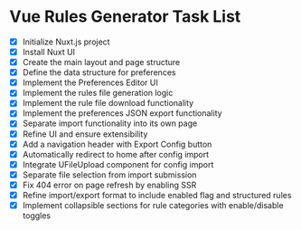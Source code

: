 # Vue Rules Generator Task List

- [x] Initialize Nuxt.js project
- [x] Install Nuxt UI
- [x] Create the main layout and page structure
- [x] Define the data structure for preferences
- [x] Implement the Preferences Editor UI
- [x] Implement the rules file generation logic
- [x] Implement the rule file download functionality
- [x] Implement the preferences JSON export functionality
- [x] Separate import functionality into its own page
- [x] Refine UI and ensure extensibility
- [x] Add a navigation header with Export Config button
- [x] Automatically redirect to home after config import
- [x] Integrate UFileUpload component for config import
- [x] Separate file selection from import submission
- [x] Fix 404 error on page refresh by enabling SSR
- [x] Refine import/export format to include enabled flag and structured rules
- [x] Implement collapsible sections for rule categories with enable/disable toggles
